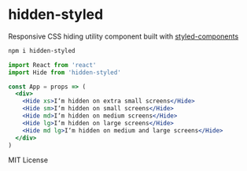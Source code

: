 
# hidden-styled

Responsive CSS hiding utility component built with [styled-components](https://github.com/styled-components/styled-components)

```sh
npm i hidden-styled
```

```jsx
import React from 'react'
import Hide from 'hidden-styled'

const App = props => (
  <div>
    <Hide xs>I‘m hidden on extra small screens</Hide>
    <Hide sm>I‘m hidden on small screens</Hide>
    <Hide md>I‘m hidden on medium screens</Hide>
    <Hide lg>I‘m hidden on large screens</Hide>
    <Hide md lg>I‘m hidden on medium and large screens</Hide>
  </div>
)
```

MIT License
